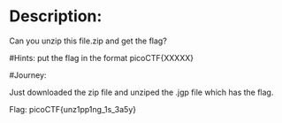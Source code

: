 # Description:
Can you unzip this file.zip and get the flag?

#Hints:
put the flag in the format picoCTF{XXXXX}

#Journey:

Just downloaded the zip file and unziped the .jgp file which has the flag.

Flag: picoCTF{unz1pp1ng_1s_3a5y}
